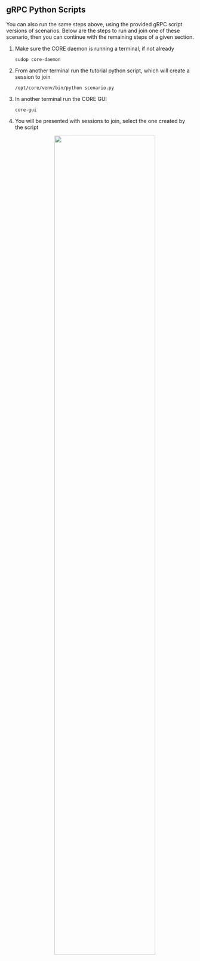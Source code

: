 ## gRPC Python Scripts

You can also run the same steps above, using the provided gRPC script versions of scenarios.
Below are the steps to run and join one of these scenario, then you can continue with
the remaining steps of a given section.

1. Make sure the CORE daemon is running a terminal, if not already
    ``` shell
    sudop core-daemon
    ```
2. From another terminal run the tutorial python script, which will create a session to join
    ``` shell
    /opt/core/venv/bin/python scenario.py
    ```
3. In another terminal run the CORE GUI
    ``` shell
    core-gui
    ```
4. You will be presented with sessions to join, select the one created by the script
   <p align="center">
     <img src="/core/static/tutorial-common/running-join.png" width="75%">
   </p>
